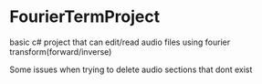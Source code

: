 # FourierTermProject

basic c# project that can edit/read audio files using fourier transform(forward/inverse)

Some issues when trying to delete audio sections that dont exist
